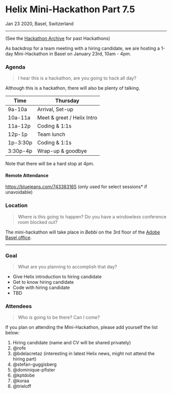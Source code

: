 # Helix Mini-Hackathon Part 7.5

Jan 23 2020, Basel, Switzerland

---

(See the [Hackathon Archive](./README.md) for past Hackathons)

As backdrop for a team meeting with a hiring candidate, we are hosting a 1-day Mini-Hackathon in Basel on January 23rd, 10am - 4pm.

### Agenda

> I hear this is a hackathon, are you going to hack all day?

Although this is a hackathon, there will also be plenty of talking.

| Time     | Thursday                   |
| -------- | -------------------------- |
| 9a-10a   | Arrival, Set-up            |
| 10a-11a  | Meet & greet / Helix Intro |
| 11a-12p  | Coding & 1:1s              |
| 12p-1p   | Team lunch                 |
| 1p-3:30p | Coding & 1:1s              |
| 3:30p-4p | Wrap-up & goodbye          |

Note that there will be a hard stop at 4pm.

#### Remote Attendance

https://bluejeans.com/743383165 (only used for select sessions* if unavoidable)

### Location

> Where is this going to happen? Do you have a windowless conference room blocked out?

The mini-hackathon will take place in _Bebbi_ on the 3rd floor of the [Adobe Basel office](https://goo.gl/maps/mB3bZq5Ptq3X5Y3dA). 

---


### Goal

> What are you planning to accomplish that day?

* Give Helix introduction to hiring candidate
* Get to know hiring candidate
* Code with hiring candidate
* TBD

### Attendees

> Who is going to be there? Can I come?

If you plan on attending the Mini-Hackathon, please add yourself the list below:

1. Hiring candidate (name and CV will be shared privately)
1. @rofe
1. @bdelacretaz (interesting in latest Helix news, might not attend the hiring part)
1. @stefan-guggisberg
1. @dominique-pfister
1. @kptdobe
1. @koraa
1. @trieloff

